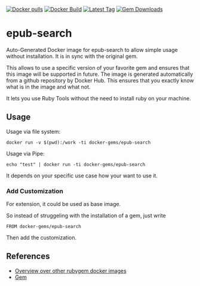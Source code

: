 [![Docker pulls](https://img.shields.io/docker/pulls/rubygem/epub-search.svg)](https://hub.docker.com/r/rubygem/epub-search/)
[![Docker Build](https://img.shields.io/docker/automated/rubygem/epub-search.svg)](https://hub.docker.com/r/rubygem/epub-search/)
[![Latest Tag](https://img.shields.io/github/tag/docker-rubygem/epub-search.svg)](https://hub.docker.com/r/rubygem/epub-search/)
[![Gem Downloads](https://img.shields.io/gem/dt/epub-search.svg)](https://rubygems.org/gems/epub-search/)
# epub-search

Auto-Generated Docker image for epub-search to allow simple usage without installation.
It is in sync with the original gem.

This allows to use a specific version of your favorite gem and ensures that this image will be supported in future.
The image is generated automatically from a github repository by Docker Hub.
This ensures that you exactly know what is in the image and what not.

It lets you use Ruby Tools without the need to install ruby on your machine.

## Usage

Usage via file system:

`docker run -v $(pwd):/work -ti docker-gems/epub-search`

Usage via Pipe:

`echo "test" | docker run -ti docker-gems/epub-search`

It depends on your specific use case how your want to use it.

### Add Customization

For extension, it could be used as base image.

So instead of struggeling with the installation of a gem, just write

`FROM docker-gems/epub-search`

Then add the customization.

## References

 - [Overview over other rubygem docker images](https://github.com/thinkbot/docker-rubygem)
 - [Gem](https://rubygems.org/gems/epub-search/)
